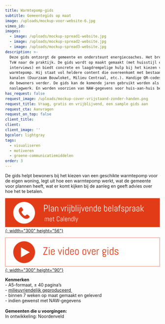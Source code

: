```yaml
---
title: Warmtepomp-gids
subtitle: Gemeentegids op maat
image: /uploads/mockup-voor-website-6.jpg
vimeo_id:
images:
  - image: /uploads/mockup-spread1-website.jpg
  - image: /uploads/mockup-spread2-website.jpg
  - image: /uploads/mockup-spread3-website.jpg
description: >-
  Deze gids ontzorgt de gemeente en ondersteunt energiecoaches. Het brengt de
  TvW naar de praktijk. De gids wordt op maakt gemaakt (met huisstijl en lokale
  interviews) en biedt concrete en laagdrempelige hulp bij het kiezen van een
  warmtepomp. Hij staat vol heldere content die overeenkomt met bestaande
  kanalen (Duurzaam Bouwloket, Milieu Centraal, etc.). Handige QR-codes helpen
  de bewoners verder. De gids kan de komende jaren gebruikt worden als
  naslagwerk. En worden voorzien van NAW-gegevens voor huis-aan-huis bezorging.
has_request: false
request_image: /uploads/mockup-cover-vrijstaand-zonder-handen.png
request_title: Vraag, gratis en vrijblijvend, een sample gids aan
request_cta: Aanvragen
request_on_top: false
client_title:
client:
client_image: ''
bgcolor: lightgray
tags:
  - visualiseren
  - motiveren
  - groene-communicatiemiddelen
order: 3
---
```

De gids helpt bewoners bij het kiezen van een geschikte warmtepomp voor de eigen woning, legt uit hoe een warmtepomp werkt, wat de gemeente voor plannen heeft, wat er komt kijken bij de aanleg en geeft advies over hoe het te betalen.

[​​​​​​![](/uploads/knoppen-32-3.svg){: width="300" height="56"}](https://calendly.com/frisseplannen/kennismaking-en-vragen)

[![](/uploads/zie-video-over-gids.png){: width="300" height="90"}](https://vimeo.com/966673833?share=copy "Zie video")<br>

**Kenmerken**<br>\- A5-formaat, ± 40 pagina’s<br>\- [milieuvriendelijk geproduceerd&nbsp;](https://frisseplannen.nl/blogs/certificeringen/)<br>\- binnen 7 weken op maat gemaakt en geleverd<br>\- indien gewenst met NAW-gegevens<br><br>**Gemeenten die u voorgingen:**<br>In ontwikkeling: Noordenveld